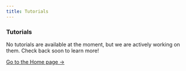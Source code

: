```yaml
---
title: Tutorials
---
```


<div class="card">
  <h3>Tutorials</h3>
  <p>No tutorials are available at the moment, but we are actively working on them. Check back soon to learn more!</p>
  <a href="../" class="card-link">Go to the Home page &rarr;</a>
</div>
